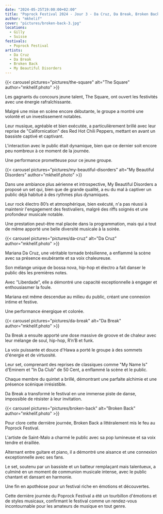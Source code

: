 ```yaml
---
date: "2024-05-25T19:00:00+02:00"
title: "Poprock Festival 2024 - Jour 3 - Da Cruz, Da Break, Broken Back, My Beautiful Disorders"
author: "mkhelif"
cover: "pictures/broken-back-3.jpg"
locations:
  - Gilly
  - Suisse
festivals:
  - Poprock Festival
artists:
  - Da Cruz
  - Da Break
  - Broken Back
  - My Beautiful Disorders
---
```


{{< carousel pictures="pictures/the-square" alt="The Square" author="mkhelif.photo" >}}

Les gagnants du concours jeune talent, The Square, ont ouvert les festivités avec une énergie rafraîchissante.

Malgré une mise en scène encore débutante, le groupe a montré une volonté et un investissement notables.

Leur musique, agréable et bien exécutée, a particulièrement brillé avec leur reprise de "Californication" des Red Hot
Chili Peppers, mettant en avant un bassiste captivé et captivant.

L'interaction avec le public était dynamique, bien que ce dernier soit encore peu nombreux à ce moment de la journée.

Une performance prometteuse pour ce jeune groupe.


{{< carousel pictures="pictures/my-beautiful-disorders" alt="My Beautiful Disorders" author="mkhelif.photo" >}}

Dans une ambiance plus aérienne et introspective, My Beautiful Disorders a proposé un set qui, bien que de grande
qualité, a eu du mal à captiver un public déjà habitué à des rythmes plus dynamiques.

Leur rock électro 80’s et atmosphérique, bien exécuté, n'a pas réussi à maintenir l'engagement des festivaliers, malgré
des riffs soignés et une profondeur musicale notable.

Une prestation peut-être mal placée dans la programmation, mais qui a tout de même apporté une belle diversité musicale
à la soirée.


{{< carousel pictures="pictures/da-cruz" alt="Da Cruz" author="mkhelif.photo" >}}

Mariana Da Cruz, une véritable tornade brésilienne, a enflammé la scène avec sa présence exubérante et sa voix
chaleureuse.

Son mélange unique de bossa nova, hip-hop et électro a fait danser le public dès les premières notes.

Avec "Liberdade", elle a démontré une capacité exceptionnelle à engager et enthousiasmer la foule.

Mariana est même descendue au milieu du public, créant une connexion intime et festive.

Une performance énergique et colorée.


{{< carousel pictures="pictures/da-break" alt="Da Break" author="mkhelif.photo" >}}

Da Break a ensuite apporté une dose massive de groove et de chaleur avec leur mélange de soul, hip-hop, R’n’B et funk.

La voix puissante et douce d'Hawa a porté le groupe à des sommets d'énergie et de virtuosité.

Leur set, comprenant des reprises de classiques comme "My Name Is" d'Eminem et "In Da Club" de 50 Cent, a enflammé la
scène et le public.

Chaque membre du quintet a brillé, démontrant une parfaite alchimie et une présence scénique irrésistible.

Da Break a transformé le festival en une immense piste de danse, impossible de résister à leur invitation.


{{< carousel pictures="pictures/broken-back" alt="Broken Back" author="mkhelif.photo" >}}

Pour clore cette dernière journée, Broken Back a littéralement mis le feu au Poprock Festival.

L'artiste de Saint-Malo a charmé le public avec sa pop lumineuse et sa voix tendre et éraillée.

Alternant entre guitare et piano, il a démontré une aisance et une connexion exceptionnelle avec ses fans.

Le set, soutenu par un bassiste et un batteur remplaçant mais talentueux, a culminé en un moment de communion musicale
intense, avec le public chantant et dansant en harmonie.

Une fin en apothéose pour un festival riche en émotions et découvertes.

Cette dernière journée du Poprock Festival a été un tourbillon d'émotions et de styles musicaux, confirmant le festival
comme un rendez-vous incontournable pour les amateurs de musique en tout genre.
